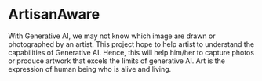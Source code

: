 # ArtisanAware
With Generative AI, we may not know which image are drawn or photographed by an artist.  This project hope to help artist to understand the capabilities of Generative AI. Hence, this will help him/her to capture photos or produce artwork that excels the limits of generative AI.  Art is the expression of human being who is alive and living.
